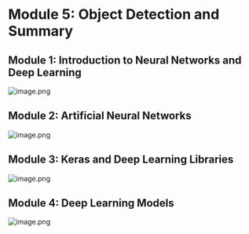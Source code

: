 

# Module 5: Object Detection and Summary
## Module 1: Introduction to Neural Networks and Deep Learning
![image.png](https://prod-files-secure.s3.us-west-2.amazonaws.com/03e82b26-cccb-4906-bb56-adabcbdc0655/a8d40bcb-c482-4026-8872-311e16b2dc63/image.png?X-Amz-Algorithm=AWS4-HMAC-SHA256&X-Amz-Content-Sha256=UNSIGNED-PAYLOAD&X-Amz-Credential=ASIAZI2LB466YTQ5R6HQ%2F20250201%2Fus-west-2%2Fs3%2Faws4_request&X-Amz-Date=20250201T091430Z&X-Amz-Expires=3600&X-Amz-Security-Token=IQoJb3JpZ2luX2VjEMj%2F%2F%2F%2F%2F%2F%2F%2F%2F%2FwEaCXVzLXdlc3QtMiJHMEUCIHr%2BIqRxamM8WRzbVZLurZgbBZXXYLeNpJmcFVI1o3mwAiEAtx8lPb%2BeyYYHD%2FlKpg4e3anAR6chyUv%2BjcB2NYWxk9AqiAQI0f%2F%2F%2F%2F%2F%2F%2F%2F%2F%2FARAAGgw2Mzc0MjMxODM4MDUiDEj4UJtr5lX8jLyfGSrcA9iYp1nMpjz1YBbxozSN8U4jwI3kqkSZWNwmXMOEv9gizwhcaRKp2BowXCJaVZ6dDAHpsjKq0fz66KTzc837K4E3oMumeymOCfkz%2FZy%2FsQi79DptSDV%2BcBXpdYvMzYvsgFbPFuY%2Biy9E%2Br7vD6m3Aid6BPgqwDz6%2BbhtFppHr7ZmF%2FEQnQYAPqWRxmzrl2coefszuoWVIkm5k7avqT50ga7WnjIe%2FCH%2BwrGkkZ7jSpRYG7ounrRDa1HbAurwd2PmRsxFW6ODSYc23N7Vgv%2FCVqRN0KxMkixvw5jxZgbWkBRcwBoXeobPgBbH1Sc%2FzjmQKX8Q8a%2ByL3WP2KcSpYPoIagamCltC4WkMfkblynoo%2FTiO3TCJGMj9qbryKkGICYc8wbpu25dY4kuMr%2Bans8smJcLzpS8AY6nOrW%2Fg%2FlPWZswoWH9GemlaJTOllSedhjRWi%2F%2BoBsLwgWmaDGqTz99qGG9BQUkGIgbROcquXjfWiEgFX34A2sN2DDyFwNn10dEgRabKcdD7enQKSSPkxKrp%2FLCB6n5xnSTeMeuu6R9TcxaNmgHqLSZWV%2FttaMUiE3K3RQQoaEi4B5EJSKQMkGacHB7vGYh%2Fjw8pJdim6BFvOAgaRKUK2MqPO7qDVxpML%2Bk97wGOqUB%2Bw32S1p4Ge4zuwPyo2iz%2FZ5EOqEC6KJkFQfd%2FwkFACnSrgpj2oLBlx4jmH3Mw5kDN8rUTHM1QMMdMqmfAzjETehp5enFmaVhKU8mIqFz0cdSewKa%2FkW5B25lbt9ckSn8sQ9FJLbQ0MeItzb1k5BWKOclDFC5s1eyrZ9S7HA3o6w0tq5NDJpgt6K3xPBDd%2BuLQLDaWPvh9O9Gav5sUeu7%2FXv9V9uR&X-Amz-Signature=75ebccee9bbcd5e2ac1340d36d3d49a26d777b0e6d52304650856fede15567f5&X-Amz-SignedHeaders=host&x-id=GetObject)
## Module 2: Artificial Neural Networks
![image.png](https://prod-files-secure.s3.us-west-2.amazonaws.com/03e82b26-cccb-4906-bb56-adabcbdc0655/5157ca89-62da-41d9-a98f-6432b71047a9/image.png?X-Amz-Algorithm=AWS4-HMAC-SHA256&X-Amz-Content-Sha256=UNSIGNED-PAYLOAD&X-Amz-Credential=ASIAZI2LB466YTQ5R6HQ%2F20250201%2Fus-west-2%2Fs3%2Faws4_request&X-Amz-Date=20250201T091430Z&X-Amz-Expires=3600&X-Amz-Security-Token=IQoJb3JpZ2luX2VjEMj%2F%2F%2F%2F%2F%2F%2F%2F%2F%2FwEaCXVzLXdlc3QtMiJHMEUCIHr%2BIqRxamM8WRzbVZLurZgbBZXXYLeNpJmcFVI1o3mwAiEAtx8lPb%2BeyYYHD%2FlKpg4e3anAR6chyUv%2BjcB2NYWxk9AqiAQI0f%2F%2F%2F%2F%2F%2F%2F%2F%2F%2FARAAGgw2Mzc0MjMxODM4MDUiDEj4UJtr5lX8jLyfGSrcA9iYp1nMpjz1YBbxozSN8U4jwI3kqkSZWNwmXMOEv9gizwhcaRKp2BowXCJaVZ6dDAHpsjKq0fz66KTzc837K4E3oMumeymOCfkz%2FZy%2FsQi79DptSDV%2BcBXpdYvMzYvsgFbPFuY%2Biy9E%2Br7vD6m3Aid6BPgqwDz6%2BbhtFppHr7ZmF%2FEQnQYAPqWRxmzrl2coefszuoWVIkm5k7avqT50ga7WnjIe%2FCH%2BwrGkkZ7jSpRYG7ounrRDa1HbAurwd2PmRsxFW6ODSYc23N7Vgv%2FCVqRN0KxMkixvw5jxZgbWkBRcwBoXeobPgBbH1Sc%2FzjmQKX8Q8a%2ByL3WP2KcSpYPoIagamCltC4WkMfkblynoo%2FTiO3TCJGMj9qbryKkGICYc8wbpu25dY4kuMr%2Bans8smJcLzpS8AY6nOrW%2Fg%2FlPWZswoWH9GemlaJTOllSedhjRWi%2F%2BoBsLwgWmaDGqTz99qGG9BQUkGIgbROcquXjfWiEgFX34A2sN2DDyFwNn10dEgRabKcdD7enQKSSPkxKrp%2FLCB6n5xnSTeMeuu6R9TcxaNmgHqLSZWV%2FttaMUiE3K3RQQoaEi4B5EJSKQMkGacHB7vGYh%2Fjw8pJdim6BFvOAgaRKUK2MqPO7qDVxpML%2Bk97wGOqUB%2Bw32S1p4Ge4zuwPyo2iz%2FZ5EOqEC6KJkFQfd%2FwkFACnSrgpj2oLBlx4jmH3Mw5kDN8rUTHM1QMMdMqmfAzjETehp5enFmaVhKU8mIqFz0cdSewKa%2FkW5B25lbt9ckSn8sQ9FJLbQ0MeItzb1k5BWKOclDFC5s1eyrZ9S7HA3o6w0tq5NDJpgt6K3xPBDd%2BuLQLDaWPvh9O9Gav5sUeu7%2FXv9V9uR&X-Amz-Signature=cdde59748537a6fc62c3f811447c1f0e737320ceb8ebb5bc5923ea5d2b65ea1e&X-Amz-SignedHeaders=host&x-id=GetObject)
## Module 3: Keras and Deep Learning Libraries
![image.png](https://prod-files-secure.s3.us-west-2.amazonaws.com/03e82b26-cccb-4906-bb56-adabcbdc0655/5089ce50-05f1-470d-ad42-42503bf1df5f/image.png?X-Amz-Algorithm=AWS4-HMAC-SHA256&X-Amz-Content-Sha256=UNSIGNED-PAYLOAD&X-Amz-Credential=ASIAZI2LB466YTQ5R6HQ%2F20250201%2Fus-west-2%2Fs3%2Faws4_request&X-Amz-Date=20250201T091430Z&X-Amz-Expires=3600&X-Amz-Security-Token=IQoJb3JpZ2luX2VjEMj%2F%2F%2F%2F%2F%2F%2F%2F%2F%2FwEaCXVzLXdlc3QtMiJHMEUCIHr%2BIqRxamM8WRzbVZLurZgbBZXXYLeNpJmcFVI1o3mwAiEAtx8lPb%2BeyYYHD%2FlKpg4e3anAR6chyUv%2BjcB2NYWxk9AqiAQI0f%2F%2F%2F%2F%2F%2F%2F%2F%2F%2FARAAGgw2Mzc0MjMxODM4MDUiDEj4UJtr5lX8jLyfGSrcA9iYp1nMpjz1YBbxozSN8U4jwI3kqkSZWNwmXMOEv9gizwhcaRKp2BowXCJaVZ6dDAHpsjKq0fz66KTzc837K4E3oMumeymOCfkz%2FZy%2FsQi79DptSDV%2BcBXpdYvMzYvsgFbPFuY%2Biy9E%2Br7vD6m3Aid6BPgqwDz6%2BbhtFppHr7ZmF%2FEQnQYAPqWRxmzrl2coefszuoWVIkm5k7avqT50ga7WnjIe%2FCH%2BwrGkkZ7jSpRYG7ounrRDa1HbAurwd2PmRsxFW6ODSYc23N7Vgv%2FCVqRN0KxMkixvw5jxZgbWkBRcwBoXeobPgBbH1Sc%2FzjmQKX8Q8a%2ByL3WP2KcSpYPoIagamCltC4WkMfkblynoo%2FTiO3TCJGMj9qbryKkGICYc8wbpu25dY4kuMr%2Bans8smJcLzpS8AY6nOrW%2Fg%2FlPWZswoWH9GemlaJTOllSedhjRWi%2F%2BoBsLwgWmaDGqTz99qGG9BQUkGIgbROcquXjfWiEgFX34A2sN2DDyFwNn10dEgRabKcdD7enQKSSPkxKrp%2FLCB6n5xnSTeMeuu6R9TcxaNmgHqLSZWV%2FttaMUiE3K3RQQoaEi4B5EJSKQMkGacHB7vGYh%2Fjw8pJdim6BFvOAgaRKUK2MqPO7qDVxpML%2Bk97wGOqUB%2Bw32S1p4Ge4zuwPyo2iz%2FZ5EOqEC6KJkFQfd%2FwkFACnSrgpj2oLBlx4jmH3Mw5kDN8rUTHM1QMMdMqmfAzjETehp5enFmaVhKU8mIqFz0cdSewKa%2FkW5B25lbt9ckSn8sQ9FJLbQ0MeItzb1k5BWKOclDFC5s1eyrZ9S7HA3o6w0tq5NDJpgt6K3xPBDd%2BuLQLDaWPvh9O9Gav5sUeu7%2FXv9V9uR&X-Amz-Signature=ea3bf357b9d1fe26e7c49a18d62cb7167f22854cdea3db9b5223a3819c4572e4&X-Amz-SignedHeaders=host&x-id=GetObject)
## Module 4: Deep Learning Models
![image.png](https://prod-files-secure.s3.us-west-2.amazonaws.com/03e82b26-cccb-4906-bb56-adabcbdc0655/4e22fcb0-cfbc-4d28-b961-b9b8fde071f0/image.png?X-Amz-Algorithm=AWS4-HMAC-SHA256&X-Amz-Content-Sha256=UNSIGNED-PAYLOAD&X-Amz-Credential=ASIAZI2LB466YTQ5R6HQ%2F20250201%2Fus-west-2%2Fs3%2Faws4_request&X-Amz-Date=20250201T091430Z&X-Amz-Expires=3600&X-Amz-Security-Token=IQoJb3JpZ2luX2VjEMj%2F%2F%2F%2F%2F%2F%2F%2F%2F%2FwEaCXVzLXdlc3QtMiJHMEUCIHr%2BIqRxamM8WRzbVZLurZgbBZXXYLeNpJmcFVI1o3mwAiEAtx8lPb%2BeyYYHD%2FlKpg4e3anAR6chyUv%2BjcB2NYWxk9AqiAQI0f%2F%2F%2F%2F%2F%2F%2F%2F%2F%2FARAAGgw2Mzc0MjMxODM4MDUiDEj4UJtr5lX8jLyfGSrcA9iYp1nMpjz1YBbxozSN8U4jwI3kqkSZWNwmXMOEv9gizwhcaRKp2BowXCJaVZ6dDAHpsjKq0fz66KTzc837K4E3oMumeymOCfkz%2FZy%2FsQi79DptSDV%2BcBXpdYvMzYvsgFbPFuY%2Biy9E%2Br7vD6m3Aid6BPgqwDz6%2BbhtFppHr7ZmF%2FEQnQYAPqWRxmzrl2coefszuoWVIkm5k7avqT50ga7WnjIe%2FCH%2BwrGkkZ7jSpRYG7ounrRDa1HbAurwd2PmRsxFW6ODSYc23N7Vgv%2FCVqRN0KxMkixvw5jxZgbWkBRcwBoXeobPgBbH1Sc%2FzjmQKX8Q8a%2ByL3WP2KcSpYPoIagamCltC4WkMfkblynoo%2FTiO3TCJGMj9qbryKkGICYc8wbpu25dY4kuMr%2Bans8smJcLzpS8AY6nOrW%2Fg%2FlPWZswoWH9GemlaJTOllSedhjRWi%2F%2BoBsLwgWmaDGqTz99qGG9BQUkGIgbROcquXjfWiEgFX34A2sN2DDyFwNn10dEgRabKcdD7enQKSSPkxKrp%2FLCB6n5xnSTeMeuu6R9TcxaNmgHqLSZWV%2FttaMUiE3K3RQQoaEi4B5EJSKQMkGacHB7vGYh%2Fjw8pJdim6BFvOAgaRKUK2MqPO7qDVxpML%2Bk97wGOqUB%2Bw32S1p4Ge4zuwPyo2iz%2FZ5EOqEC6KJkFQfd%2FwkFACnSrgpj2oLBlx4jmH3Mw5kDN8rUTHM1QMMdMqmfAzjETehp5enFmaVhKU8mIqFz0cdSewKa%2FkW5B25lbt9ckSn8sQ9FJLbQ0MeItzb1k5BWKOclDFC5s1eyrZ9S7HA3o6w0tq5NDJpgt6K3xPBDd%2BuLQLDaWPvh9O9Gav5sUeu7%2FXv9V9uR&X-Amz-Signature=6acb32b0487a218629a56f9d99b872cf826f95be65a6992e35e7033a65e1ab12&X-Amz-SignedHeaders=host&x-id=GetObject)